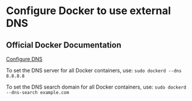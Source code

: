 # Configure Docker to use external DNS

## Official Docker Documentation
[Configure DNS](https://docs.docker.com/engine/reference/commandline/dockerd/#daemon-dns-options)  

To set the DNS server for all Docker containers, use: ```sudo dockerd --dns 8.8.8.8```

To set the DNS search domain for all Docker containers, use: ```sudo dockerd --dns-search example.com```
